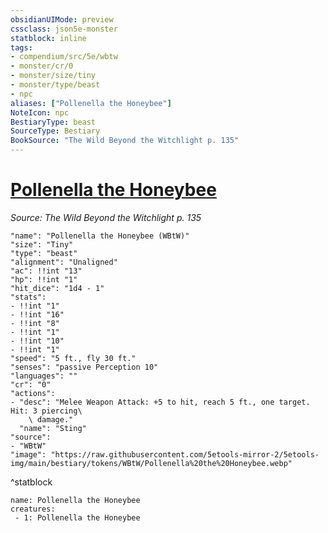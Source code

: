 ```yaml
---
obsidianUIMode: preview
cssclass: json5e-monster
statblock: inline
tags:
- compendium/src/5e/wbtw
- monster/cr/0
- monster/size/tiny
- monster/type/beast
- npc
aliases: ["Pollenella the Honeybee"]
NoteIcon: npc
BestiaryType: beast
SourceType: Bestiary
BookSource: "The Wild Beyond the Witchlight p. 135"
---
```

# [Pollenella the Honeybee](2-Mechanics/CLI/bestiary/npc/pollenella-the-honeybee-wbtw.md)
*Source: The Wild Beyond the Witchlight p. 135*  

```statblock
"name": "Pollenella the Honeybee (WBtW)"
"size": "Tiny"
"type": "beast"
"alignment": "Unaligned"
"ac": !!int "13"
"hp": !!int "1"
"hit_dice": "1d4 - 1"
"stats":
- !!int "1"
- !!int "16"
- !!int "8"
- !!int "1"
- !!int "10"
- !!int "1"
"speed": "5 ft., fly 30 ft."
"senses": "passive Perception 10"
"languages": ""
"cr": "0"
"actions":
- "desc": "Melee Weapon Attack: +5 to hit, reach 5 ft., one target. Hit: 3 piercing\
    \ damage."
  "name": "Sting"
"source":
- "WBtW"
"image": "https://raw.githubusercontent.com/5etools-mirror-2/5etools-img/main/bestiary/tokens/WBtW/Pollenella%20the%20Honeybee.webp"
```
^statblock

```encounter-table
name: Pollenella the Honeybee
creatures:
 - 1: Pollenella the Honeybee
```